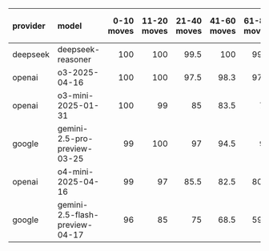 | provider   | model                          |   0-10 moves |   11-20 moves |   21-40 moves |   41-60 moves |   61-80 moves |   81-100 moves |
|:-----------|:-------------------------------|-------------:|--------------:|--------------:|--------------:|--------------:|---------------:|
| deepseek   | deepseek-reasoner              |          100 |           100 |          99.5 |         100   |          99.5 |          100   |
| openai     | o3-2025-04-16                  |          100 |           100 |          97.5 |          98.3 |          97.7 |           99   |
| openai     | o3-mini-2025-01-31             |          100 |            99 |          85   |          83.5 |          79   |           79.5 |
| google     | gemini-2.5-pro-preview-03-25   |           99 |           100 |          97   |          94.5 |          93   |           95.5 |
| openai     | o4-mini-2025-04-16             |           99 |            97 |          85.5 |          82.5 |          80.5 |           86.5 |
| google     | gemini-2.5-flash-preview-04-17 |           96 |            85 |          75   |          68.5 |          59.5 |           67.5 |